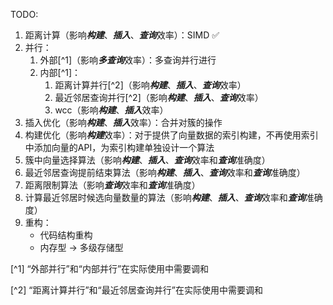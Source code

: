 TODO:

1. 距离计算（影响***构建***、***插入***、***查询***效率）：SIMD ✅
2. 并行：
    1. 外部[^1]（影响***多查询***效率）：多查询并行进行
    2. 内部[^1]：
        1. 距离计算并行[^2]（影响***构建***、***插入***、***查询***效率）
        2. 最近邻居查询并行[^2]（影响***构建***、***插入***、***查询***效率）
        3. wcc（影响***构建***、***插入***效率）
3. 插入优化（影响***构建***、***插入***效率）：合并对簇的操作
4. 构建优化（影响***构建***效率）：对于提供了向量数据的索引构建，不再使用索引中添加向量的API，为索引构建单独设计一个算法
5. 簇中向量选择算法（影响***构建***、***插入***、***查询***效率和***查询***准确度）
6. 最近邻居查询提前结束算法（影响***构建***、***插入***、***查询***效率和***查询***准确度）
7. 距离限制算法（影响***查询***效率和***查询***准确度）
8. 计算最近邻居时候选向量数量的算法（影响***构建***、***插入***、***查询***效率和***查询***准确度）
9. 重构：
    - 代码结构重构
    - 内存型 -> 多级存储型

[^1] “外部并行”和“内部并行”在实际使用中需要调和

[^2] “距离计算并行”和“最近邻居查询并行”在实际使用中需要调和

